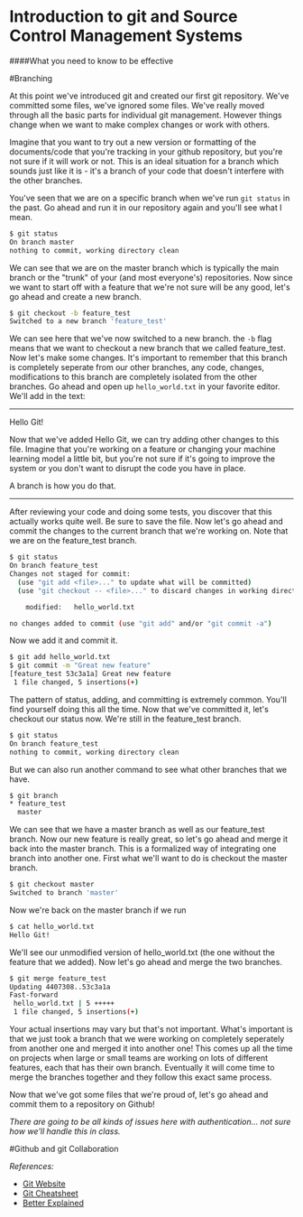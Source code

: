 Introduction to git and Source Control Management Systems
===

####What you need to know to be effective


#Branching

At this point we've introduced git and created our first git repository. We've committed some files, we've ignored some files. We've really moved through all the basic parts for individual git management. However things change when we want to make complex changes or work with others.

Imagine that you want to try out a new version or formatting of the documents/code that you're tracking in your github repository, but you're not sure if it will work or not. This is an ideal situation for a branch which sounds just like it is - it's a branch of your code that doesn't interfere with the other branches.

You've seen that we are on a specific branch when we've run `git status` in the past. Go ahead and run it in our repository again and you'll see what I mean.

```sh
$ git status
On branch master
nothing to commit, working directory clean
```

We can see that we are on the master branch which is typically the main branch or the "trunk" of your (and most everyone's) repositories. Now since we want to start off with a feature that we're not sure will be any good, let's go ahead and create a new branch.

```sh
$ git checkout -b feature_test
Switched to a new branch 'feature_test'
```

We can see here that we've now switched to a new branch. the `-b` flag means that we want to checkout a new branch that we called feature_test. Now let's make some changes. It's important to remember that this branch is completely seperate from our other branches, any code, changes, modifications to this branch are completely isolated from the other branches. Go ahead and open up `hello_world.txt` in your favorite editor. We'll add in the text:
****

Hello Git!

Now that we've added Hello Git, we can try adding other changes to this file. Imagine that you're working on a feature or changing your machine learning model a little bit, but you're not sure if it's going to improve the system or you don't want to disrupt the code you have in place.

A branch is how you do that.

****

After reviewing your code and doing some tests, you discover that this actually works quite well. Be sure to save the file. Now let's go ahead and commit the changes to the current branch that we're working on. Note that we are on the feature_test branch.

```sh
$ git status
On branch feature_test
Changes not staged for commit:
  (use "git add <file>..." to update what will be committed)
  (use "git checkout -- <file>..." to discard changes in working directory)

	modified:   hello_world.txt

no changes added to commit (use "git add" and/or "git commit -a")
```

Now we add it and commit it.

```sh
$ git add hello_world.txt                                                                
$ git commit -m "Great new feature"                                                     
[feature_test 53c3a1a] Great new feature
 1 file changed, 5 insertions(+)
```

The pattern of status, adding, and committing is extremely common. You'll find yourself doing this all the time. Now that we've committed it, let's checkout our status now. We're still in the feature_test branch.

```sh
$ git status                                                                              
On branch feature_test
nothing to commit, working directory clean
```

But we can also run another command to see what other branches that we have.

```sh
$ git branch                                                                              
* feature_test
  master
```

We can see that we have a master branch as well as our feature_test branch. Now our new feature is really great, so let's go ahead and merge it back into the master branch. This is a formalized way of integrating one branch into another one. First what we'll want to do is checkout the master branch.

```sh
$ git checkout master
Switched to branch 'master'
```

Now we're back on the master branch if we run

```sh
$ cat hello_world.txt
Hello Git!
```

We'll see our unmodified version of hello_world.txt (the one without the feature that we added). Now let's go ahead and merge the two branches.

```sh
$ git merge feature_test                                                                        
Updating 4407308..53c3a1a
Fast-forward
 hello_world.txt | 5 +++++
 1 file changed, 5 insertions(+)
```

Your actual insertions may vary but that's not important. What's important is that we just took a branch that we were working on completely seperately from another one and merged it into another one! This comes up all the time on projects when large or small teams are working on lots of different features, each that has their own branch. Eventually it will come time to merge the branches together and they follow this exact same process.

Now that we've got some files that we're proud of, let's go ahead and commit them to a repository on Github!

*There are going to be all kinds of issues here with authentication... not sure how we'll handle this in class.*

#Github and git Collaboration

*References:*

- [Git Website](http://git-scm.com/)
- [Git Cheatsheet](http://jonas.nitro.dk/git/quick-reference.html)
- [Better Explained](http://betterexplained.com/articles/a-visual-guide-to-version-control/)